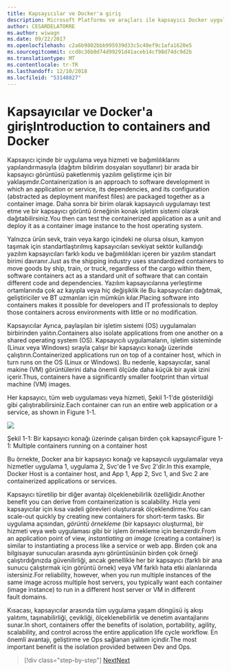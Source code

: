 ```yaml
---
title: Kapsayıcılar ve Docker'a giriş
description: Microsoft Platformu ve araçları ile kapsayıcı Docker uygulaması yaşam
author: CESARDELATORRE
ms.author: wiwagn
ms.date: 09/22/2017
ms.openlocfilehash: c2a6b9802bbb995939d33c5c40ef9c1afa1620e5
ms.sourcegitcommit: ccd8c36b0d74d99291d41aceb14cf98d74dc9d2b
ms.translationtype: MT
ms.contentlocale: tr-TR
ms.lasthandoff: 12/10/2018
ms.locfileid: "53148827"
---
```

# <a name="introduction-to-containers-and-docker"></a><span data-ttu-id="eb306-103">Kapsayıcılar ve Docker'a giriş</span><span class="sxs-lookup"><span data-stu-id="eb306-103">Introduction to containers and Docker</span></span>

<span data-ttu-id="eb306-104">Kapsayıcı içinde bir uygulama veya hizmeti ve bağımlılıklarını yapılandırmasıyla (dağıtım bildirim dosyaları soyutlanır) bir arada bir kapsayıcı görüntüsü paketlenmiş yazılım geliştirme için bir yaklaşımdır.</span><span class="sxs-lookup"><span data-stu-id="eb306-104">Containerization is an approach to software development in which an application or service, its dependencies, and its configuration (abstracted as deployment manifest files) are packaged together as a container image.</span></span> <span data-ttu-id="eb306-105">Daha sonra bir birim olarak kapsayıcılı uygulamayı test etme ve bir kapsayıcı görüntü örneğinin konak işletim sistemi olarak dağıtabilirsiniz.</span><span class="sxs-lookup"><span data-stu-id="eb306-105">You then can test the containerized application as a unit and deploy it as a container image instance to the host operating system.</span></span>

<span data-ttu-id="eb306-106">Yalnızca ürün sevk, train veya kargo içindeki ne olursa olsun, kamyon taşımak için standartlaştırılmış kapsayıcıları sevkiyat sektör kullandığı yazılım kapsayıcıları farklı kodu ve bağımlılıkları içeren bir yazılım standart birimi davranır.</span><span class="sxs-lookup"><span data-stu-id="eb306-106">Just as the shipping industry uses standardized containers to move goods by ship, train, or truck, regardless of the cargo within them, software containers act as a standard unit of software that can contain different code and dependencies.</span></span> <span data-ttu-id="eb306-107">Yazılım kapsayıcılarına yerleştirme ortamlarında çok az kayıpla veya hiç değişiklik ile Bu kapsayıcıları dağıtmak, geliştiriciler ve BT uzmanları için mümkün kılar.</span><span class="sxs-lookup"><span data-stu-id="eb306-107">Placing software into containers makes it possible for developers and IT professionals to deploy those containers across environments with little or no modification.</span></span>

<span data-ttu-id="eb306-108">Kapsayıcılar Ayrıca, paylaşılan bir işletim sistemi (OS) uygulamaları birbirinden yalıtın.</span><span class="sxs-lookup"><span data-stu-id="eb306-108">Containers also isolate applications from one another on a shared operating system (OS).</span></span> <span data-ttu-id="eb306-109">Kapsayıcılı uygulamaların, işletim sisteminde (Linux veya Windows) sırayla çalışır bir kapsayıcı konağı üzerinde çalıştırın.</span><span class="sxs-lookup"><span data-stu-id="eb306-109">Containerized applications run on top of a container host, which in turn runs on the OS (Linux or Windows).</span></span> <span data-ttu-id="eb306-110">Bu nedenle, kapsayıcılar, sanal makine (VM) görüntülerini daha önemli ölçüde daha küçük bir ayak izini içerir.</span><span class="sxs-lookup"><span data-stu-id="eb306-110">Thus, containers have a significantly smaller footprint than virtual machine (VM) images.</span></span>

<span data-ttu-id="eb306-111">Her kapsayıcı, tüm web uygulaması veya hizmeti, Şekil 1-1'de gösterildiği gibi çalıştırabilirsiniz.</span><span class="sxs-lookup"><span data-stu-id="eb306-111">Each container can run an entire web application or a service, as shown in Figure 1-1.</span></span>

![](./media/image1.png)

<span data-ttu-id="eb306-112">Şekil 1-1: Bir kapsayıcı konağı üzerinde çalışan birden çok kapsayıcı</span><span class="sxs-lookup"><span data-stu-id="eb306-112">Figure 1-1: Multiple containers running on a container host</span></span>

<span data-ttu-id="eb306-113">Bu örnekte, Docker ana bir kapsayıcı konağı ve kapsayıcılı uygulamalar veya hizmetler uygulama 1, uygulama 2, Svc'de 1 ve Svc 2'dir.</span><span class="sxs-lookup"><span data-stu-id="eb306-113">In this example, Docker Host is a container host, and App 1, App 2, Svc 1, and Svc 2 are containerized applications or services.</span></span>

<span data-ttu-id="eb306-114">Kapsayıcı türetilip bir diğer avantajı ölçeklenebilirlik özelliğidir.</span><span class="sxs-lookup"><span data-stu-id="eb306-114">Another benefit you can derive from containerization is scalability.</span></span> <span data-ttu-id="eb306-115">Hızla yeni kapsayıcılar için kısa vadeli görevleri oluşturarak ölçeklendirme.</span><span class="sxs-lookup"><span data-stu-id="eb306-115">You can scale-out quickly by creating new containers for short-term tasks.</span></span> <span data-ttu-id="eb306-116">Bir uygulama açısından, *görüntü örnekleme* (bir kapsayıcı oluşturma), bir hizmeti veya web uygulaması gibi bir işlem örnekleme için benzerdir.</span><span class="sxs-lookup"><span data-stu-id="eb306-116">From an application point of view, *instantiating an image* (creating a container) is similar to instantiating a process like a service or web app.</span></span> <span data-ttu-id="eb306-117">Birden çok ana bilgisayar sunucuları arasında aynı görüntüsünün birden çok örneği çalıştırdığınızda güvenilirliği, ancak genellikle her bir kapsayıcı (farklı bir ana sunucu çalıştırmak için görüntü örnek) veya VM farklı hata etki alanlarında istersiniz.</span><span class="sxs-lookup"><span data-stu-id="eb306-117">For reliability, however, when you run multiple instances of the same image across multiple host servers, you typically want each container (image instance) to run in a different host server or VM in different fault domains.</span></span>

<span data-ttu-id="eb306-118">Kısacası, kapsayıcılar arasında tüm uygulama yaşam döngüsü iş akışı yalıtımı, taşınabilirliği, çevikliği, ölçeklenebilirlik ve denetim avantajlarını sunar.</span><span class="sxs-lookup"><span data-stu-id="eb306-118">In short, containers offer the benefits of isolation, portability, agility, scalability, and control across the entire application life cycle workflow.</span></span> <span data-ttu-id="eb306-119">En önemli avantajı, geliştirme ve Ops sağlanan yalıtım içindir.</span><span class="sxs-lookup"><span data-stu-id="eb306-119">The most important benefit is the isolation provided between Dev and Ops.</span></span>

>[!div class="step-by-step"]
>[<span data-ttu-id="eb306-120">Next</span><span class="sxs-lookup"><span data-stu-id="eb306-120">Next</span></span>](what-is-docker.md)
